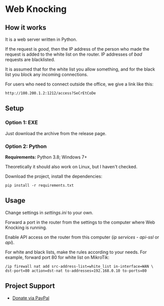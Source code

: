 ﻿# Web Knocking

## How it works
It is a web server written in Python.

If the request is *good*, then the IP address of the person who made the request is added to the white list on the router. IP addresses of *bad* requests are blacklisted.

It is assumed that for the white list you allow something, and for the black list you block any incoming connections.

For users who need to connect outside the office, we give a link like this:

	http://100.200.1.2:1212/access?SeCrEtCoDe


## Setup
### Option 1: EXE
Just download the archive from the release page.

### Option 2: Python
**Requirements:** Python 3.8; Windows 7+

Theoretically it should also work on Linux, but I haven't checked.

Download the project, install the dependencies:

	pip install -r requirements.txt

## Usage
Change settings in *settings.ini* to your own.

Forward a port in the router from the settings to the computer where Web Knocking is running.

Enable API access on the router from this computer (*ip services - api-ssl* or *api*).

For white and black lists, make the rules according to your needs. For example, forward port 80 for white list on MikroTik:

	/ip firewall nat add src-address-list=white_list in-interface=WAN \
	dst-port=80 action=dst-nat to-addresses=192.168.0.10 to-ports=80

## Project Support
- [Donate via PayPal](https://www.paypal.me/vikil)
